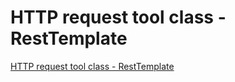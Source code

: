 # HTTP request tool class - RestTemplate
[HTTP request tool class - RestTemplate](https://aiwithcloud.com/2022/09/19/http_request_tool_class___resttemplate/)